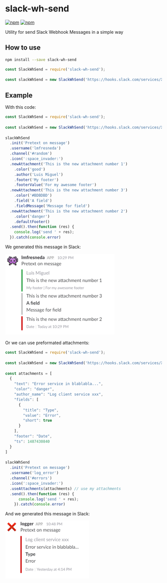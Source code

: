 #  slack-wh-send

[![npm](https://img.shields.io/npm/v/slack-wh-send.svg?style=flat-square)](https://www.npmjs.com/package/slack-wh-send) [![npm](https://img.shields.io/npm/dt/slack-wh-send.svg?style=flat-square)](https://www.npmjs.com/package/slack-wh-send)

Utility for send Slack Webhook Messages in a simple way

## How to use

```bash
npm install --save slack-wh-send
```

```js
const SlackWhSend = require('slack-wh-send');

const slackWhSend = new SlackWhSend('https://hooks.slack.com/services/XXXXXXXXX/YYYYYYYYY/ZZZZZZZZZZZZZZZZZZZZZZZZ');
```

## Example

With this code:

```js
const SlackWhSend = require('slack-wh-send');

const slackWhSend = new SlackWhSend('https://hooks.slack.com/services/XXXXXXXXX/YYYYYYYYY/ZZZZZZZZZZZZZZZZZZZZZZZZ');

slackWhSend
  .init('Pretext on message')
  .username('lmfresneda')
  .channel('#random')
  .icon(':space_invader:')
  .newAttachment('This is the new attachment number 1')
    .color('good')
    .author('Luis Miguel')
    .footer('My footer')
    .footerValue('For my awesome footer')
  .newAttachment('This is the new attachment number 3')
    .color('#BDBDBD')
    .field('A field')
    .fieldMessage('Message for field')
  .newAttachment('This is the new attachment number 2')
    .color('danger')
    .defaultFooter()
  .send().then(function (res) {
    console.log('send ' + res);
  }).catch(console.error)
```

We generated this message in Slack:

![](./doc/example-msg.png)

Or we can use preformated attachments:

```js
const SlackWhSend = require('slack-wh-send');

const slackWhSend = new SlackWhSend('https://hooks.slack.com/services/XXXXXXXXX/YYYYYYYYY/ZZZZZZZZZZZZZZZZZZZZZZZZ');

const attachments = [
  {             
    "text": "Error service in blablabla...",  	      
    "color": "danger",             
    "author_name": "Log client service xxx",                        
    "fields": [                 
      {                     
        "title": "Type",                    
        "value": "Error",                     
        "short": true                 
      }             
    ],             
    "footer": "Date",             
    "ts": 1487430840
  }   
] 

slackWhSend
  .init('Pretext on message')
  .username('log_error')
  .channel('#errors')
  .icon(':space_invader:')
  .useAttachments(attachments) // use my attachments
  .send().then(function (res) {
      console.log('send ' + res);
    }).catch(console.error)
```

And we generated this message in Slack:

![](./doc/example-msg-2.png)
